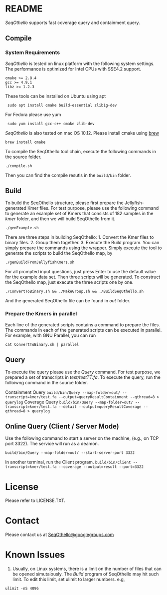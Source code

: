 # README 
_SeqOthello_ supports fast coverage query and containment query. 

## Compile
### System Requirements
_SeqOthello_ is tested on linux platform with the following system settings. The performance is optimized for Intel CPUs with SSE4.2 support.
```
cmake >= 2.8.4
gcc >= 4.9.1
libz >= 1.2.3
```
These tools can be installed on Ubuntu using apt
```
 sudo apt install cmake build-essential zlib1g-dev
```
For Fedora please use yum
```
 sudo yum install gcc-c++ cmake zlib-dev
```
_SeqOthello_ is also tested on mac OS 10.12. Please install cmake using [brew](https://brew.sh/)
```
brew install cmake 
```

To compile the SeqOthello tool chain, execute the following commands in the source folder.
```
./compile.sh
```
Then you can find the compile resutls in the ```build/bin``` folder. 

## Build
To build the SeqOthello structure, please first prepare the Jellyfish-generated Kmer files. For test purpose, 
 please use the following command to generate an example set of Kmers that consists of 182 samples in the _kmer_ folder, and then we will build SeqOthello from it.
```
./genExample.sh
```
There are three steps in building SeqOthello: 1. Convert the Kmer files to binary files. 2. Group them together. 3. Execute the Build program. 
You can simply prepare the commands using the wrapper. Simply execute the tool to generate the scripts to build the SeqOthello map, by
```
./genBuildFromJellyfishKmers.sh
```
For all prompted input questions, just press Enter to use the default value for the example data set. Then three scripts will be generated. To construct the SeqOthello map, just execute the three scripts one by one. 

```
./ConvertToBinary.sh && ./MakeGroup.sh && ./BuildSeqOthello.sh
```
And the generated SeqOthello file can be found in _out_ folder.

### Prepare the Kmers in parallel
Each line of the generated scripts contains a command to prepare the files. The commands in each of the generated scripts can be executed in parallel. For example, with GNU Parallel, you can run 

``` cat ConvertToBinary.sh | parallel ```

## Query
To execute the query please use the _Query_ command. For test purpose, we prepared a set of transcripts in _test/testTT.fa_. To execute the query, run the folloiwng command in the source folder.

Containment Query
```build/bin/Query --map-folder=out/ --transcript=kmer/test.fa --output=queryResultContainment --qthread=8 > querylog```
Coverage Query
```build/bin/Query --map-folder=out/ --transcript=kmer/test.fa --detail --output=queryResultCoverage --qthread=8 > querylog```

## Online Query (Client / Server Mode)
Use the following command to start a server on the machine, (e.g., on TCP port 3322). The service will run as a deamon.

```build/bin/Query --map-folder=out/ --start-server-port 3322```

In another terminal, run the Client program.
```build/bin/Client --transcript=kmer/test.fa --coverage --output=result --port=3322```

# License 
Please refer to LICENSE.TXT.

# Contact
Please contact us at SeqOthello@googlegroups.com

# Known Issues
1. Usually, on Linux systems, there is a limit on the number of files that can be opened simutaiously. The _Build_ program of SeqOthello may hit such limit. To edit this limit, set ulimit to larger numbers. e.g, 
```
ulimit -nS 4096
```
